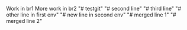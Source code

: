 Work in br1
More work in br2
"# testgit" 
"# second line" 
"# third line" 
"# other line in first env" 
"# new line in second env" 
"# merged line 1" 
"# merged line 2" 
